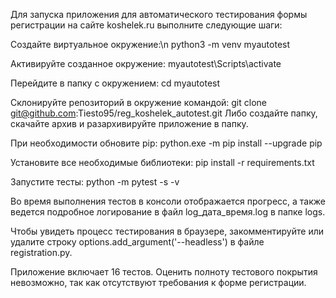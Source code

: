 Для запуска приложения для автоматического тестирования формы регистрации на сайте koshelek.ru выполните следующие шаги:

Создайте виртуальное окружение:\n
python3 -m venv myautotest

Активируйте созданное окружение:
myautotest\Scripts\activate

Перейдите в папку с окружением:
cd myautotest

Склонируйте репозиторий в окружение командой:
git clone git@github.com:Tiesto95/reg_koshelek_autotest.git
Либо создайте папку, скачайте архив и разархивируйте приложение в папку.

При необходимости обновите pip:
python.exe -m pip install --upgrade pip

Установите все необходимые библиотеки:
pip install -r requirements.txt

Запустите тесты:
python -m pytest -s -v

Во время выполнения тестов в консоли отображается прогресс, а также ведется подробное логирование в файл log_дата_время.log в папке logs.

Чтобы увидеть процесс тестирования в браузере, закомментируйте или удалите строку options.add_argument('--headless') в файле registration.py.

Приложение включает 16 тестов. Оценить полноту тестового покрытия невозможно, так как отсутствуют требования к форме регистрации.
